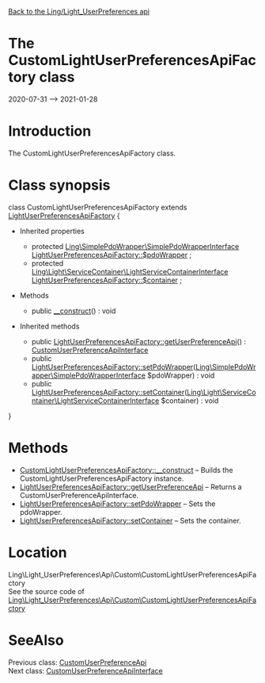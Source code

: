 [Back to the Ling/Light_UserPreferences api](https://github.com/lingtalfi/Light_UserPreferences/blob/master/doc/api/Ling/Light_UserPreferences.md)



The CustomLightUserPreferencesApiFactory class
================
2020-07-31 --> 2021-01-28






Introduction
============

The CustomLightUserPreferencesApiFactory class.



Class synopsis
==============


class <span class="pl-k">CustomLightUserPreferencesApiFactory</span> extends [LightUserPreferencesApiFactory](https://github.com/lingtalfi/Light_UserPreferences/blob/master/doc/api/Ling/Light_UserPreferences/Api/Generated/LightUserPreferencesApiFactory.md)  {

- Inherited properties
    - protected [Ling\SimplePdoWrapper\SimplePdoWrapperInterface](https://github.com/lingtalfi/SimplePdoWrapper/blob/master/doc/api/Ling/SimplePdoWrapper/SimplePdoWrapperInterface.md) [LightUserPreferencesApiFactory::$pdoWrapper](#property-pdoWrapper) ;
    - protected [Ling\Light\ServiceContainer\LightServiceContainerInterface](https://github.com/lingtalfi/Light/blob/master/doc/api/Ling/Light/ServiceContainer/LightServiceContainerInterface.md) [LightUserPreferencesApiFactory::$container](#property-container) ;

- Methods
    - public [__construct](https://github.com/lingtalfi/Light_UserPreferences/blob/master/doc/api/Ling/Light_UserPreferences/Api/Custom/CustomLightUserPreferencesApiFactory/__construct.md)() : void

- Inherited methods
    - public [LightUserPreferencesApiFactory::getUserPreferenceApi](https://github.com/lingtalfi/Light_UserPreferences/blob/master/doc/api/Ling/Light_UserPreferences/Api/Generated/LightUserPreferencesApiFactory/getUserPreferenceApi.md)() : [CustomUserPreferenceApiInterface](https://github.com/lingtalfi/Light_UserPreferences/blob/master/doc/api/Ling/Light_UserPreferences/Api/Custom/Interfaces/CustomUserPreferenceApiInterface.md)
    - public [LightUserPreferencesApiFactory::setPdoWrapper](https://github.com/lingtalfi/Light_UserPreferences/blob/master/doc/api/Ling/Light_UserPreferences/Api/Generated/LightUserPreferencesApiFactory/setPdoWrapper.md)([Ling\SimplePdoWrapper\SimplePdoWrapperInterface](https://github.com/lingtalfi/SimplePdoWrapper/blob/master/doc/api/Ling/SimplePdoWrapper/SimplePdoWrapperInterface.md) $pdoWrapper) : void
    - public [LightUserPreferencesApiFactory::setContainer](https://github.com/lingtalfi/Light_UserPreferences/blob/master/doc/api/Ling/Light_UserPreferences/Api/Generated/LightUserPreferencesApiFactory/setContainer.md)([Ling\Light\ServiceContainer\LightServiceContainerInterface](https://github.com/lingtalfi/Light/blob/master/doc/api/Ling/Light/ServiceContainer/LightServiceContainerInterface.md) $container) : void

}






Methods
==============

- [CustomLightUserPreferencesApiFactory::__construct](https://github.com/lingtalfi/Light_UserPreferences/blob/master/doc/api/Ling/Light_UserPreferences/Api/Custom/CustomLightUserPreferencesApiFactory/__construct.md) &ndash; Builds the CustomLightUserPreferencesApiFactory instance.
- [LightUserPreferencesApiFactory::getUserPreferenceApi](https://github.com/lingtalfi/Light_UserPreferences/blob/master/doc/api/Ling/Light_UserPreferences/Api/Generated/LightUserPreferencesApiFactory/getUserPreferenceApi.md) &ndash; Returns a CustomUserPreferenceApiInterface.
- [LightUserPreferencesApiFactory::setPdoWrapper](https://github.com/lingtalfi/Light_UserPreferences/blob/master/doc/api/Ling/Light_UserPreferences/Api/Generated/LightUserPreferencesApiFactory/setPdoWrapper.md) &ndash; Sets the pdoWrapper.
- [LightUserPreferencesApiFactory::setContainer](https://github.com/lingtalfi/Light_UserPreferences/blob/master/doc/api/Ling/Light_UserPreferences/Api/Generated/LightUserPreferencesApiFactory/setContainer.md) &ndash; Sets the container.





Location
=============
Ling\Light_UserPreferences\Api\Custom\CustomLightUserPreferencesApiFactory<br>
See the source code of [Ling\Light_UserPreferences\Api\Custom\CustomLightUserPreferencesApiFactory](https://github.com/lingtalfi/Light_UserPreferences/blob/master/Api/Custom/CustomLightUserPreferencesApiFactory.php)



SeeAlso
==============
Previous class: [CustomUserPreferenceApi](https://github.com/lingtalfi/Light_UserPreferences/blob/master/doc/api/Ling/Light_UserPreferences/Api/Custom/Classes/CustomUserPreferenceApi.md)<br>Next class: [CustomUserPreferenceApiInterface](https://github.com/lingtalfi/Light_UserPreferences/blob/master/doc/api/Ling/Light_UserPreferences/Api/Custom/Interfaces/CustomUserPreferenceApiInterface.md)<br>
